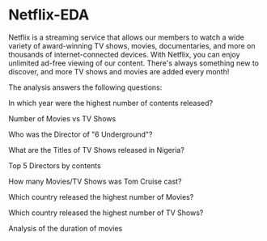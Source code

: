 # Netflix-EDA
Netflix is a streaming service that allows our members to watch a wide variety of award-winning TV shows, movies, documentaries, and more on thousands of internet-connected devices. With Netflix, you can enjoy unlimited ad-free viewing of our content. There's always something new to discover, and more TV shows and movies are added every month!

The analysis answers the following questions:

In which year were the highest number of contents released? 

Number of Movies vs TV Shows 

Who was the Director of "6 Underground"? 

What are the Titles of TV Shows released in Nigeria? 

Top 5 Directors by contents 

How many Movies/TV Shows was Tom Cruise cast? 

Which country released the highest number of Movies? 

Which country released the highest number of TV Shows? 

Analysis of the duration of movies
